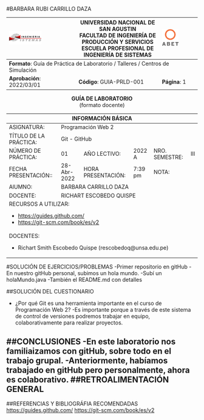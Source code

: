 #BARBARA RUBI CARRILLO DAZA
<div align="center">
<table>
    <theader>
        <tr>
            <td><img src="https://github.com/rescobedoq/pw2/blob/main/epis.png?raw=true" alt="EPIS" style="width:50%; height:auto"/></td>
            <th>
                <span style="font-weight:bold;">UNIVERSIDAD NACIONAL DE SAN AGUSTIN</span><br />
                <span style="font-weight:bold;">FACULTAD DE INGENIERÍA DE PRODUCCIÓN Y SERVICIOS</span><br />
                <span style="font-weight:bold;">ESCUELA PROFESIONAL DE INGENIERÍA DE SISTEMAS</span>
            </th>
            <td><img src="https://github.com/rescobedoq/pw2/blob/main/abet.png?raw=true" alt="ABET" style="width:50%; height:auto"/></td>
        </tr>
    </theader>
    <tbody>
        <tr><td colspan="3"><span style="font-weight:bold;">Formato</span>: Guía de Práctica de Laboratorio / Talleres / Centros de Simulación</td></tr>
        <tr><td><span style="font-weight:bold;">Aprobación</span>:  2022/03/01</td><td><span style="font-weight:bold;">Código</span>: GUIA-PRLD-001</td><td><span style="font-weight:bold;">Página</span>: 1</td></tr>
    </tbody>
</table>
</div>

<div align="center">
<span style="font-weight:bold;">GUÍA DE LABORATORIO</span><br />
<span>(formato docente)</span>
</div>


<table>
<theader>
<tr><th colspan="6">INFORMACIÓN BÁSICA</th></tr>
</theader>
<tbody>
<tr><td>ASIGNATURA:</td><td colspan="5">Programación Web 2</td></tr>
<tr><td>TÍTULO DE LA PRÁCTICA:</td><td colspan="5">Git - GitHub</td></tr>
<tr>
<td>NÚMERO DE PRÁCTICA:</td><td>01</td><td>AÑO LECTIVO:</td><td>2022 A</td><td>NRO. SEMESTRE:</td><td>III</td>
</tr>
<tr>
<td>FECHA PRESENTACIÓN::</td><td>28-Abr-2022</td><td>HORA PRESENTACIÓN:</td><td>7:39 pm</td><td>NOTA:</td><td></td>
</tr>
<tr>
<tr><td>AlUMNO:</td><td colspan="5">BARBARA CARRILLO DAZA</td></tr>
</tr>
<tr>
<tr><td>DOCENTE:</td><td colspan="5">RICHART ESCOBEDO QUISPE</td></tr>
</tr>
<tr><td colspan="6">RECURSOS A UTILIZAR:
<ul>
<li><a href="https://guides.github.com/">https://guides.github.com/</a></li>
<li><a href="https://git-scm.com/book/es/v2">https://git-scm.com/book/es/v2</a></li>
</ul>
</td>
</<tr>
<tr><td colspan="6">DOCENTES:
<ul>
<li>Richart Smith Escobedo Quispe (rescobedoq@unsa.edu.pe)</li>
</ul>
</td>
</<tr>
</tdbody>
</table>

#SOLUCIÓN DE EJERCICIOS/PROBLEMAS
-Primer repositorio en gitHub
-En nuestro gitHub personal, subimos un hola mundo.
-Subí un holaMundo.java
-También el README.md con detalles

##SOLUCIÓN DEL CUESTIONARIO
- ¿Por qué Git es una herramienta importante en el curso de Programación Web 2?
-Es importante porque a través de este sistema de control de versiones podremos trabajar en equipo, colaborativamente para realizar proyectos.

##CONCLUSIONES
-En este laboratorio nos familiaizamos con gitHub, sobre todo en el trabajo grupal.
-Anteriormente, habíamos trabajado en gitHub pero personalmente, ahora es colaborativo.
##RETROALIMENTACIÓN GENERAL
-

##REFERENCIAS Y BIBLIOGRÁFIA RECOMENDADAS
https://guides.github.com/
https://git-scm.com/book/es/v2




